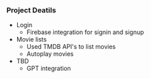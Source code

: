### Project Deatils
- Login
    - Firebase integration for signin and signup
- Movie lists
  - Used TMDB API's to list movies
  - Autoplay movies
- TBD
  - GPT integration
